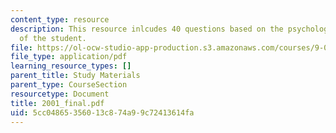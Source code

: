```yaml
---
content_type: resource
description: This resource inlcudes 40 questions based on the psychological understanding
  of the student.
file: https://ol-ocw-studio-app-production.s3.amazonaws.com/courses/9-00-introduction-to-psychology-fall-2004/5cc04865356013c874a99c72413614fa_2001_final.pdf
file_type: application/pdf
learning_resource_types: []
parent_title: Study Materials
parent_type: CourseSection
resourcetype: Document
title: 2001_final.pdf
uid: 5cc04865-3560-13c8-74a9-9c72413614fa
---
```

